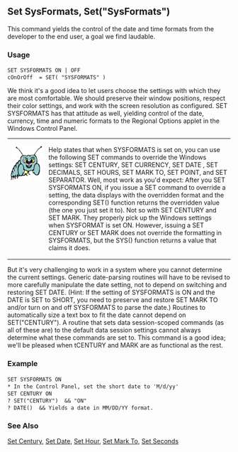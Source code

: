 ## Set SysFormats, Set("SysFormats")

This command yields the control of the date and time formats from the developer to the end user, a goal we find laudable. 

### Usage

```foxpro
SET SYSFORMATS ON | OFF
cOnOrOff  = SET( "SYSFORMATS" )
```

We think it's a good idea to let users choose the settings with which they are most comfortable. We should preserve their window positions, respect their color settings, and work with the screen resolution as configured. SET SYSFORMATS has that attitude as well, yielding control of the date, currency, time and numeric formats to the Regional Options applet in the Windows Control Panel.

<table>
<tr>
  <td width="17%" valign="top">
<p><img width="95" height="78" src="bug.gif">
  </td>
  <td width="83%">
  <p>Help states that when SYSFORMATS is set on, you can use the following SET commands to override the Windows settings: SET CENTURY, SET CURRENCY, SET DATE , SET DECIMALS, SET HOURS, SET MARK TO, SET POINT, and SET SEPARATOR. Well, most work as you'd expect: After you SET SYSFORMATS ON, if you issue a SET command to override a setting, the data displays with the overridden format and the corresponding SET() function returns the overridden value (the one you just set it to). Not so with SET CENTURY and SET MARK. They properly pick up the Windows settings when SYSFORMAT is set ON. However, issuing a SET CENTURY or SET MARK does not override the formatting in SYSFORMATS, but the SYS() function returns a value that claims it does.</p>
  </td>
 </tr>
</table>

But it's very challenging to work in a system where you cannot determine the current settings. Generic date-parsing routines will have to be revised to more carefully manipulate the date setting, not to depend on switching and restoring SET DATE. (Hint: If the setting of SYSFORMATS is ON and the DATE is SET to SHORT, you need to preserve and restore SET MARK TO and/or turn on and off SYSFORMATS to parse the date.) Routines to automatically size a text box to fit the date cannot depend on SET("CENTURY"). A routine that sets data session-scoped commands (as all of these are) to the default data session settings cannot always determine what these commands are set to. This command is a good idea; we'll be pleased when tCENTURY and MARK are as functional as the rest.

### Example

```foxpro
SET SYSFORMATS ON
* In the Control Panel, set the short date to 'M/d/yy'
SET CENTURY ON
? SET("CENTURY")  && "ON"
? DATE()  && Yields a date in MM/DD/YY format.
```
### See Also

[Set Century](s4g035.md), [Set Date](s4g035.md), [Set Hour](s4g036.md), [Set Mark To](s4g035.md), [Set Seconds](s4g623.md)